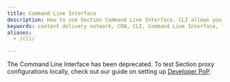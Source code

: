 ```yaml
---
title: Command Line Interface
description: How to use Section Command Line Interface. CLI allows you to test your CDN configuration on your local machine.
keywords: content delivery network, CDN, CLI, Command Line Interface, local development, local machine, staging environment
aliases:
  - /cli/

---
```


The Command Line Interface has been deprecated. To test Section proxy configurations locally, check out our guide on setting up [Developer PoP](/docs/tutorials/developer-workflow/).